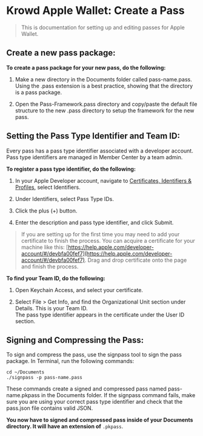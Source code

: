 # Krowd Apple Wallet: Create a Pass

> This is documentation for setting up and editing passes for Apple     
> Wallet.

## Create a new pass package:

**To create a pass package for your new pass, do the following:**

1.  Make a new directory in the Documents folder called pass-name.pass. Using the .pass extension is a best practice, showing that the directory is a pass package.  
    
2.  Open the Pass-Framework.pass directory and copy/paste the default file structure to the new .pass directory to setup the framework for the new pass.

## **Setting the Pass Type Identifier and Team ID:**

Every pass has a pass type identifier associated with a developer account. Pass type identifiers are managed in Member Center by a team admin.

**To register a pass type identifier, do the following:**

1.  In your Apple Developer account, navigate to [Certificates, Identifiers & Profiles](http://developer.apple.com/account), select Identifiers.  
    
2.  Under Identifiers, select Pass Type IDs.  
    
3.  Click the plus (+) button.  
    
4.  Enter the description and pass type identifier, and click Submit.

> If you are setting up for the first time you may need to add your
> certificate to finish the process. You can acquire a certificate for
> your machine like this:
> [https://help.apple.com/developer-account/#/devbfa00fef7](https://help.apple.com/developer-account/#/devbfa00fef7).
> Drag and drop certificate onto the page and finish the process.

    

**To find your Team ID, do the following:**

1.  Open Keychain Access, and select your certificate.  
    
2.  Select File > Get Info, and find the Organizational Unit section under Details. This is your Team ID.  
    The pass type identifier appears in the certificate under the User ID section.

## **Signing and Compressing the Pass:**

To sign and compress the pass, use the signpass tool to sign the pass package. In Terminal, run the following commands:

``cd ~/Documents``<br>
``./signpass -p pass-name.pass``

These commands create a signed and compressed pass named pass-name.pkpass in the Documents folder. If the signpass command fails, make sure you are using your correct pass type identifier and check that the pass.json file contains valid JSON.

**You now have to signed and compressed pass inside of your Documents directory. It will have an extension of** ``.pkpass``.
